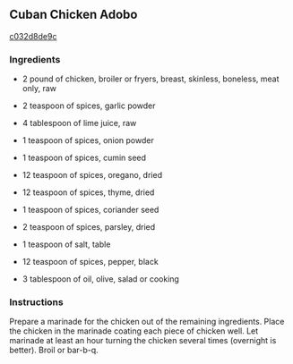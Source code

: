 ## Cuban Chicken Adobo

[c032d8de9c](http://www.food.com/recipe/cuban-chicken-adobo-341324)

### Ingredients

 - 2 pound of chicken, broiler or fryers, breast, skinless, boneless, meat only, raw

 - 2 teaspoon of spices, garlic powder

 - 4 tablespoon of lime juice, raw

 - 1 teaspoon of spices, onion powder

 - 1 teaspoon of spices, cumin seed

 - 12 teaspoon of spices, oregano, dried

 - 12 teaspoon of spices, thyme, dried

 - 1 teaspoon of spices, coriander seed

 - 2 teaspoon of spices, parsley, dried

 - 1 teaspoon of salt, table

 - 12 teaspoon of spices, pepper, black

 - 3 tablespoon of oil, olive, salad or cooking

### Instructions

Prepare a marinade for the chicken out of the remaining ingredients. Place the chicken in the marinade coating each piece of chicken well. Let marinade at least an hour turning the chicken several times (overnight is better). Broil or bar-b-q.